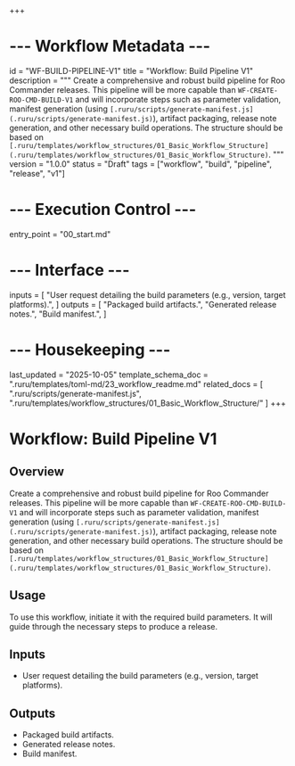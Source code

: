 +++
# --- Workflow Metadata ---
id = "WF-BUILD-PIPELINE-V1"
title = "Workflow: Build Pipeline V1"
description = """
Create a comprehensive and robust build pipeline for Roo Commander releases. This pipeline will be more capable than `WF-CREATE-ROO-CMD-BUILD-V1` and will incorporate steps such as parameter validation, manifest generation (using `[.ruru/scripts/generate-manifest.js](.ruru/scripts/generate-manifest.js)`), artifact packaging, release note generation, and other necessary build operations. The structure should be based on `[.ruru/templates/workflow_structures/01_Basic_Workflow_Structure](.ruru/templates/workflow_structures/01_Basic_Workflow_Structure)`.
"""
version = "1.0.0"
status = "Draft"
tags = ["workflow", "build", "pipeline", "release", "v1"]

# --- Execution Control ---
entry_point = "00_start.md"

# --- Interface ---
inputs = [
    "User request detailing the build parameters (e.g., version, target platforms).",
]
outputs = [
    "Packaged build artifacts.",
    "Generated release notes.",
    "Build manifest.",
]

# --- Housekeeping ---
last_updated = "2025-10-05"
template_schema_doc = ".ruru/templates/toml-md/23_workflow_readme.md"
related_docs = [
    ".ruru/scripts/generate-manifest.js",
    ".ruru/templates/workflow_structures/01_Basic_Workflow_Structure/"
]
+++

# Workflow: Build Pipeline V1

## Overview

Create a comprehensive and robust build pipeline for Roo Commander releases. This pipeline will be more capable than `WF-CREATE-ROO-CMD-BUILD-V1` and will incorporate steps such as parameter validation, manifest generation (using `[.ruru/scripts/generate-manifest.js](.ruru/scripts/generate-manifest.js)`), artifact packaging, release note generation, and other necessary build operations. The structure should be based on `[.ruru/templates/workflow_structures/01_Basic_Workflow_Structure](.ruru/templates/workflow_structures/01_Basic_Workflow_Structure)`.

## Usage

To use this workflow, initiate it with the required build parameters. It will guide through the necessary steps to produce a release.

## Inputs

*   User request detailing the build parameters (e.g., version, target platforms).

## Outputs

*   Packaged build artifacts.
*   Generated release notes.
*   Build manifest.